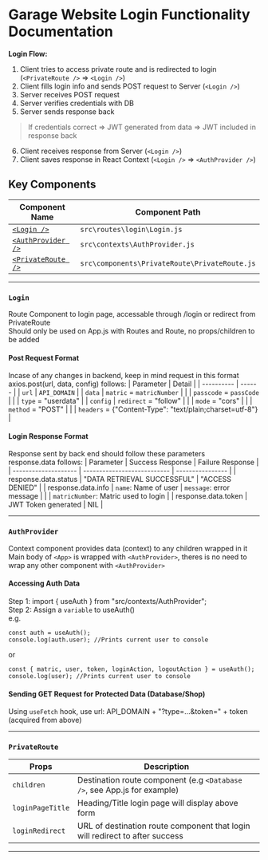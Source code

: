 # Garage Website Login Functionality Documentation

**Login Flow:**
1. Client tries to access private route and is redirected to login (`<PrivateRoute />` => `<Login />`)
2. Client fills login info and sends POST request to Server (`<Login />`)
3. Server receives POST request
4. Server verifies credentials with DB
5. Server sends response back
> If credentials correct => JWT generated from data => JWT included in response back
6. Client receives response from Server (`<Login />`)
7. Client saves response in React Context (`<Login />` => `<AuthProvider />`)


## Key Components

| Component Name                        | Component Path                                |
| ------------------------------------- | --------------------------------------------- |
| [`<Login />`](#Login)                 | `src\routes\login\Login.js`                   |
| [`<AuthProvider />`](#AuthProvider)   | `src\contexts\AuthProvider.js`                |
| [`<PrivateRoute />`](#PrivateRoute)   | `src\components\PrivateRoute\PrivateRoute.js` |

---

### `Login`

Route Component to login page, accessable through /login or redirect from PrivateRoute\
Should only be used on App.js with Routes and Route, no props/children to be added

#### Post Request Format
Incase of any changes in backend, keep in mind request in this format\
axios.post(url, data, config) follows:
|  Parameter | Detail |
| ---------- | ------ | 
| `url`      | `API_DOMAIN` |
| `data`     | `matric` = `matricNumber` |
|            | `passcode` = `passCode` |
|            | `type` = "userdata" |
| `config`   | `redirect` = "follow" |
|            | `mode` = "cors" |
|            | `method` = "POST" |
|            | `headers` = {"Content-Type": "text/plain;charset=utf-8"} |

#### Login Response Format
Response sent by back end should follow these parameters\
response.data follows:
|  Parameter           | Success Response            | Failure Response |
| -------------------- | --------------------------- | ---------------- |
| response.data.status | "DATA RETRIEVAL SUCCESSFUL" | "ACCESS DENIED"  |
| response.data.info   | `name`: Name of user        | `message`: error message |
|                      | `matricNumber`: Matric used to login           | 
| response.data.token  | JWT Token generated         | NIL |

---

### `AuthProvider`

Context component provides data (context) to any children wrapped in it\
Main body of `<App>` is wrapped with `<AuthProvider>`, theres is no need to wrap any other component with `<AuthProvider>`

#### Accessing Auth Data
Step 1: import { useAuth } from "src/contexts/AuthProvider"; \
Step 2: Assign a `variable` to useAuth() \
e.g.

    const auth = useAuth();
    console.log(auth.user); //Prints current user to console

or 

    const { matric, user, token, loginAction, logoutAction } = useAuth();
    console.log(user); //Prints current user to console

#### Sending GET Request for Protected Data (Database/Shop)
Using `useFetch` hook, use url: API_DOMAIN + "?type=...&token=" + token (acquired from above)
    
---

### `PrivateRoute`

| Props | Description |
| ------ | ------ |
| `children` | Destination route component (e.g `<Database />`, see App.js for example) |
| `loginPageTitle` | Heading/Title login page will display above form |
| `loginRedirect` | URL of destination route component that login will redirect to after success |

---